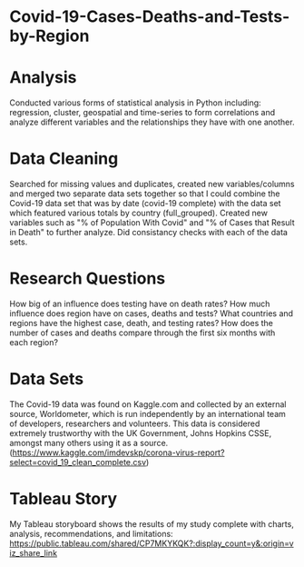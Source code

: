 # Covid-19-Cases-Deaths-and-Tests-by-Region

# Analysis
Conducted various forms of statistical analysis in Python including: regression, cluster, geospatial and time-series to form correlations
and analyze different variables and the relationships they have with one another.

# Data Cleaning
Searched for missing values and duplicates, created new variables/columns and merged two separate data sets together so that
I could combine the Covid-19 data set that was by date (covid-19 complete) with the data set which featured various totals by country (full_grouped).
Created new variables such as "% of Population With Covid" and "% of Cases that Result in Death" to further analyze.  Did consistancy checks with each
of the data sets.

# Research Questions
How big of an influence does testing have on death rates?  How much influence does region have on cases, deaths and tests?  What countries and regions
have the highest case, death, and testing rates?  How does the number of cases and deaths compare through the first six months with each region?

# Data Sets
The Covid-19 data was found on Kaggle.com and collected by an external source, Worldometer, which is run independently
by an international team of developers, researchers and volunteers.  This data is considered extremely trustworthy with 
the UK Government, Johns Hopkins CSSE, amongst many others using it as a source.
(https://www.kaggle.com/imdevskp/corona-virus-report?select=covid_19_clean_complete.csv)

# Tableau Story
My Tableau storyboard shows the results of my study complete with charts, analysis, recommendations, and limitations: https://public.tableau.com/shared/CP7MKYKQK?:display_count=y&:origin=viz_share_link
